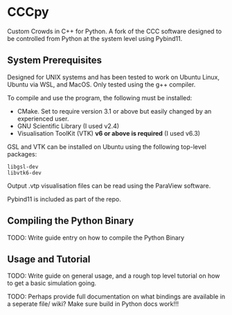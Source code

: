 # CCCpy
Custom Crowds in C++ for Python. A fork of the CCC software designed to be controlled from Python at the system level using Pybind11.

## System Prerequisites
Designed for UNIX systems and has been tested to work on Ubuntu Linux, Ubuntu via WSL, and MacOS. Only tested using the g++ compiler. 

To compile and use the program, the following must be installed:
- CMake. Set to require version 3.1 or above but easily changed by an experienced user.
- GNU Scientific Library (I used v2.4)
- Visualisation ToolKit (VTK) **v6 or above is required** (I used v6.3)

GSL and VTK can be installed on Ubuntu using the following top-level packages:
```
libgsl-dev
libvtk6-dev
```
Output .vtp visualisation files can be read using the ParaView software.

Pybind11 is included as part of the repo. 

## Compiling the Python Binary 
TODO: Write guide entry on how to compile the Python Binary

## Usage and Tutorial
TODO: Write guide on general usage, and a rough top level tutorial on how to get a basic simulation going. 

TODO: Perhaps provide full documentation on what bindings are available in a seperate file/ wiki? Make sure build in Python docs work!!!